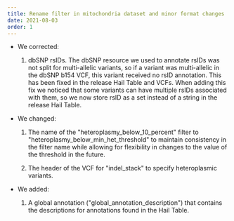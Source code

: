 ```yaml
---
title: Rename filter in mitochondria dataset and minor format changes
date: 2021-08-03
order: 1
---
```

<!-- end_excerpt -->

* We corrected:

  1. dbSNP rsIDs. The dbSNP resource we used to annotate rsIDs was not split for multi-allelic variants, so if a variant was multi-allelic in the dbSNP b154 VCF, this variant received no rsID annotation. This has been fixed in the release Hail Table and VCFs. When adding this fix we noticed that some variants can have multiple rsIDs associated with them, so we now store rsID as a set instead of a string in the release Hail Table. 
* We changed:

  1. The name of the "heteroplasmy_below_10_percent" filter to "heteroplasmy_below_min_het_threshold" to maintain consistency in the filter name while allowing for flexibility in changes to the value of the threshold in the future.

  2. The header of the VCF for  "indel_stack" to specify heteroplasmic variants.
* We added:

  1. A global annotation  ("global_annotation_description") that contains the descriptions for annotations found in the Hail Table.